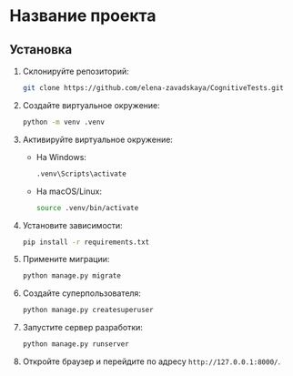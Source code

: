 # Название проекта

## Установка

1. Склонируйте репозиторий:
   ```bash
   git clone https://github.com/elena-zavadskaya/CognitiveTests.git
   ```

2. Создайте виртуальное окружение:
   ```bash
   python -m venv .venv
   ```

3. Активируйте виртуальное окружение:
   - На Windows:
     ```bash
     .venv\Scripts\activate
     ```
   - На macOS/Linux:
     ```bash
     source .venv/bin/activate
     ```

4. Установите зависимости:
   ```bash
   pip install -r requirements.txt
   ```

5. Примените миграции:
   ```bash
   python manage.py migrate
   ```

6. Создайте суперпользователя:
   ```bash
   python manage.py createsuperuser
   ```

7. Запустите сервер разработки:
   ```bash
   python manage.py runserver
   ```

8. Откройте браузер и перейдите по адресу `http://127.0.0.1:8000/`.
